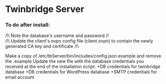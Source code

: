 # Twinbridge Server

### To do after install:

/!\ Note the database's username and password /!\
/!\ Update the client's ovpn config file (client.ovpn) to contain the newly generated CA key and certificate /!\
  
Make a copy of /etc/tbServer/bin/includes/config.json.example and remove the .example
Update the new file with the database credentials you received at the end of the installation script.
  +DB credentials for twinbridge database
  +DB credentials for WordPress database
  +SMTP credentials for email account
